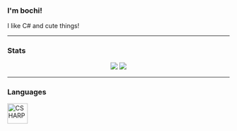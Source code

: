 ### I'm bochi!
I like C# and cute things!
<br />

---

### Stats

<p align="center">
<img src="https://github-readme-stats.vercel.app/api/top-langs/?username=bochboch28&layout=compact&hide_border=true&title_color=dee3ea&text_color=b2bdcd&bg_color=151a21&langs_count=20" />
<img src="https://github-readme-stats.vercel.app/api?username=bochboch28&hide_border=true&show_icons=true&title_color=dee3ea&icon_color=419d78&text_color=b2bdcd&bg_color=151a21" />
  <br />
  
---
  
### Languages
  
<img align="left" alt="CSHARP" width="46px" src="https://github.com/abranhe/programming-languages-logos-site/blob/master/languages/csharp.png" />
<br />
